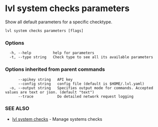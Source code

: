 # lvl system checks parameters

Show all default parameters for a specific checktype.

```
lvl system checks parameters [flags]
```

### Options

```
  -h, --help          help for parameters
  -t, --type string   Check type to see all its available parameters
```

### Options inherited from parent commands

```
      --apikey string   API key
      --config string   config file (default is $HOME/.lvl.yaml)
  -o, --output string   Specifies output mode for commands. Accepted values are text or json. (default "text")
      --trace           Do detailed network request logging
```

### SEE ALSO

* [lvl system checks](lvl_system_checks.md)	 - Manage systems checks

